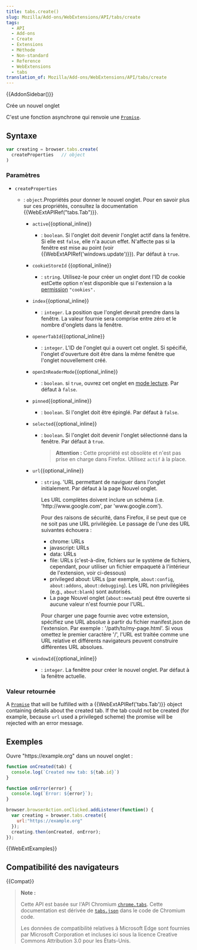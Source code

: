 ```yaml
---
title: tabs.create()
slug: Mozilla/Add-ons/WebExtensions/API/tabs/create
tags:
  - API
  - Add-ons
  - Create
  - Extensions
  - Méthode
  - Non-standard
  - Reference
  - WebExtensions
  - tabs
translation_of: Mozilla/Add-ons/WebExtensions/API/tabs/create
---
```


{{AddonSidebar()}}

Crée un nouvel onglet

C'est une fonction asynchrone qui renvoie une [`Promise`](/fr/docs/Web/JavaScript/Reference/Objets_globaux/Promise).

## Syntaxe

```js
var creating = browser.tabs.create(
  createProperties   // object
)
```

### Paramètres

- `createProperties`

  - : `object`.Propriétés pour donner le nouvel onglet. Pour en savoir plus sur ces propriétés, consultez la documentation {{WebExtAPIRef("tabs.Tab")}}.

    - `active`{{optional_inline}}
      - : `boolean`. Si l'onglet doit devenir l'onglet actif dans la fenêtre. Si elle est `false`, elle n'a aucun effet. N'affecte pas si la fenêtre est mise au point (voir {{WebExtAPIRef('windows.update')}}). Par défaut à `true`.
    - `cookieStoreId` {{optional_inline}}
      - : `string`. Utilisez-le pour créer un onglet dont l'ID de cookie estCette option n'est disponible que si l'extension a la [permission](/fr/Add-ons/WebExtensions/manifest.json/permissions) `"cookies".`
    - `index`{{optional_inline}}
      - : `integer`. La position que l'onglet devrait prendre dans la fenêtre. La valeur fournie sera comprise entre zéro et le nombre d'onglets dans la fenêtre.
    - `openerTabId`{{optional_inline}}
      - : `integer`. L'ID de l'onglet qui a ouvert cet onglet. Si spécifié, l'onglet d'ouverture doit être dans la même fenêtre que l'onglet nouvellement créé.
    - `openInReaderMode`{{optional_inline}}
      - : `boolean`. si `true`, ouvrez cet onglet en [mode lecture](/fr/Add-ons/WebExtensions/API/tabs/toggleReaderMode). Par défaut à `false`.
    - `pinned`{{optional_inline}}
      - : `boolean`. Si l'onglet doit être épinglé. Par défaut à `false`.
    - `selected`{{optional_inline}}

      - : `boolean`. Si l'onglet doit devenir l'onglet sélectionné dans la fenêtre. Par défaut à `true`.

        > **Attention :** Cette propriété est obsolète et n'est pas prise en charge dans Firefox. Utilisez `actif` à la place.

    - `url`{{optional_inline}}

      - : `string`. 'URL permettant de naviguer dans l'onglet initialement. Par défaut à la page Nouvel onglet.

        Les URL complètes doivent inclure un schéma (i.e. 'http\://www\.google.com', par 'www\.google.com').

        Pour des raisons de sécurité, dans Firefox, il se peut que ce ne soit pas une URL privilégiée. Le passage de l'une des URL suivantes échouera :

        - chrome: URLs
        - javascript: URLs
        - data: URLs
        - file: URLs (c'est-à-dire, fichiers sur le système de fichiers, cependant, pour utiliser un fichier empaqueté à l'intérieur de l'extension, voir ci-dessous)
        - privileged about: URLs (par exemple, `about:config`, `about:addons`, `about:debugging`). Les URL non privilégiées (e.g., `about:blank`) sont autorisés.
        - La page Nouvel onglet (`about:newtab`) peut être ouverte si aucune valeur n'est fournie pour l'URL.

        Pour charger une page fournie avec votre extension, spécifiez une URL absolue à partir du fichier manifest.json de l'extension. Par exemple : '/path/to/my-page.html'. Si vous omettez le premier caractère '/', l'URL est traitée comme une URL relative et différents navigateurs peuvent construire différentes URL absolues.

    - `windowId`{{optional_inline}}
      - : `integer`. La fenêtre pour créer le nouvel onglet. Par défaut à la fenêtre actuelle.

### Valeur retournée

A [`Promise`](/fr/docs/Web/JavaScript/Reference/Objets_globaux/Promise) that will be fulfilled with a {{WebExtAPIRef('tabs.Tab')}} object containing details about the created tab. If the tab could not be created (for example, because `url` used a privileged scheme) the promise will be rejected with an error message.

## Exemples

Ouvre "https\://example.org" dans un nouvel onglet :

```js
function onCreated(tab) {
  console.log(`Created new tab: ${tab.id}`)
}

function onError(error) {
  console.log(`Error: ${error}`);
}

browser.browserAction.onClicked.addListener(function() {
  var creating = browser.tabs.create({
    url:"https://example.org"
  });
  creating.then(onCreated, onError);
});
```

{{WebExtExamples}}

## Compatibilité des navigateurs

{{Compat}}

> **Note :**
>
> Cette API est basée sur l'API Chromium [`chrome.tabs`](https://developer.chrome.com/extensions/tabs#method-executeScript). Cette documentation est dérivée de [`tabs.json`](https://chromium.googlesource.com/chromium/src/+/master/chrome/common/extensions/api/tabs.json) dans le code de Chromium code.
>
> Les données de compatibilité relatives à Microsoft Edge sont fournies par Microsoft Corporation et incluses ici sous la licence Creative Commons Attribution 3.0 pour les États-Unis.

<!--
// Copyright 2015 The Chromium Authors. All rights reserved.
//
// Redistribution and use in source and binary forms, with or without
// modification, are permitted provided that the following conditions are
// met:
//
//    * Redistributions of source code must retain the above copyright
// notice, this list of conditions and the following disclaimer.
//    * Redistributions in binary form must reproduce the above
// copyright notice, this list of conditions and the following disclaimer
// in the documentation and/or other materials provided with the
// distribution.
//    * Neither the name of Google Inc. nor the names of its
// contributors may be used to endorse or promote products derived from
// this software without specific prior written permission.
//
// THIS SOFTWARE IS PROVIDED BY THE COPYRIGHT HOLDERS AND CONTRIBUTORS
// "AS IS" AND ANY EXPRESS OR IMPLIED WARRANTIES, INCLUDING, BUT NOT
// LIMITED TO, THE IMPLIED WARRANTIES OF MERCHANTABILITY AND FITNESS FOR
// A PARTICULAR PURPOSE ARE DISCLAIMED. IN NO EVENT SHALL THE COPYRIGHT
// OWNER OR CONTRIBUTORS BE LIABLE FOR ANY DIRECT, INDIRECT, INCIDENTAL,
// SPECIAL, EXEMPLARY, OR CONSEQUENTIAL DAMAGES (INCLUDING, BUT NOT
// LIMITED TO, PROCUREMENT OF SUBSTITUTE GOODS OR SERVICES; LOSS OF USE,
// DATA, OR PROFITS; OR BUSINESS INTERRUPTION) HOWEVER CAUSED AND ON ANY
// THEORY OF LIABILITY, WHETHER IN CONTRACT, STRICT LIABILITY, OR TORT
// (INCLUDING NEGLIGENCE OR OTHERWISE) ARISING IN ANY WAY OUT OF THE USE
// OF THIS SOFTWARE, EVEN IF ADVISED OF THE POSSIBILITY OF SUCH DAMAGE.
-->
